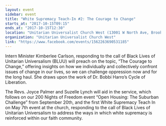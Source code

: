 ```yaml
---
layout: event
sidebar: event
title: "White Supremacy Teach-In #2: The Courage to Change"
starts_at: "2017-10-15T09:15"
ends_at: "2017-10-15T12:30"
location: "Unitarian Universalist Church West (13001 W North Ave, Brookfield)"
organization: "Unitarian Universalist Church West"
link: "https://www.facebook.com/events/1562263690531185"
---
```


Intern Minister Kimberlee Carlson, responding to the call of Black Lives of Unitarian Universalism (BLUU) will preach on the topic, “The Courage to Change,” offering insights on how we individually and collectively confront issues of change in our lives, so we can challenge oppression now and for the long haul. She draws upon the work of Dr. Bobbi Harro’s Cycle of Liberation.

The Revs. Joyce Palmer and Suzelle Lynch will aid in the service, which follows on our 200 Nights of Freedom event “Open Housing: The Suburban Challenge” from September 20th, and the first White Supremacy Teach In on May 7th event at the church, responding to the call of Black Lives of Unitarian Universalism to address the ways in which white supremacy is reinforced within our faith community.
